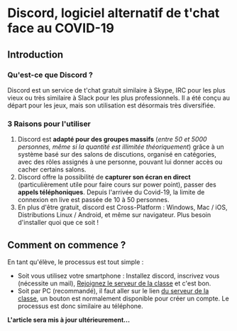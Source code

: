 # Discord, logiciel alternatif de t'chat face au COVID-19

## Introduction

### Qu'est-ce que Discord ?

Discord est un service de t'chat gratuit similaire à Skype, IRC pour les plus vieux ou très similaire à Slack pour les plus professionnels. Il a été conçu au départ pour les jeux, mais son utilisation est désormais très diversifiée.

### 3 Raisons pour l'utiliser
1. Discord est **adapté pour des groupes massifs** (*entre 50 et 5000 personnes, même si la quantité est illimitée théoriquement*) grâce à un système basé sur des salons de discutions, organisé en catégories, avec des rôles assignés à une personne, pouvant lui donner accès ou cacher certains salons.
2. Discord offre la possibilité de **capturer son écran en direct** (particulièrement utile pour faire cours sur power point), passer des **appels téléphoniques**. Depuis l'arrivée du Covid-19, la limite de connexion en live est passée de 10 à 50 personnes.
3. En plus d'être gratuit, discord est Cross-Platform : Windows, Mac / iOS, Distributions Linux / Android, et même sur navigateur. Plus besoin d'installer quoi que ce soit !

## Comment on commence ?

En tant qu'élève, le processus est tout simple : 
* Soit vous utilisez votre smartphone : Installez discord, inscrivez vous (nécessite un mail), [Rejoignez le serveur de la classe](https://discord.gg/XkMerGD) et c'est bon.
* Soit par PC (recommandé), il faut aller sur le lien [du serveur de la classe](https://discord.gg/XkMerGD), un bouton est normalement disponible pour créer un compte. Le processus est donc similaire au téléphone.

**L'article sera mis à jour ultérieurement...**
